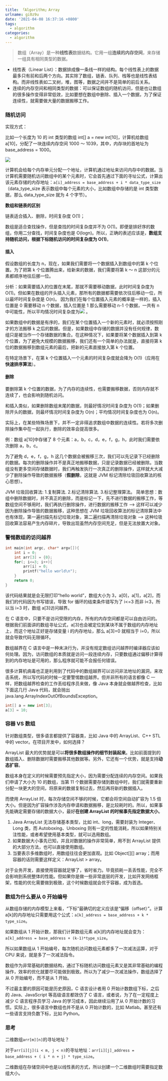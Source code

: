 ```yaml
---
title: 「Algorithm」Array
urlname: gi0z9u
date: '2021-04-08 16:37:16 +0800'
tags:
  - algorithm
categories:
  - algorithm
---
```


> 数组（Array）是一种**线性表**数据结构。它用一组**连续的内存空间**，来存储一组具有相同类型的数据。

- 线性表（Linear List）：数据排成像一条线一样的结构。每个线性表上的数据最多只有前和后两个方向。其实除了数组，链表、队列、栈等也是线性表结构。而非线性表如二叉树，堆，图等，数据之间并不是简单的前后关系。
- 连续的内存空间和相同类型的数据：可以保证数组的随机访问，但是也让数组的很多操作变得非常低效，比如要想在数组中删除、插入一个数据，为了保证连续性，就需要做大量的数据搬移工作。

### 随机访问

实现方式：

比如一个长度为 10 的 int 类型的数组 int[] a = new int[10]，计算机给数组 a[10]，分配了一块连续内存空间 1000 ～ 1039，其中，内存块的首地址为 base_address = 1000。

![](https://cdn.nlark.com/yuque/0/2021/jpeg/250093/1617871041179-4879e705-3ce3-41c1-90b1-67c3101be239.jpeg#align=left&display=inline&height=580&margin=%5Bobject%20Object%5D&originHeight=580&originWidth=1142&size=0&status=done&style=none&width=1142)

计算机会给每个内存单元分配一个地址，计算机通过地址来访问内存中的数据。当计算机需要随机访问数组中的某个元素时，它会首先通过下面的寻址公式，计算出该元素存储的内存地址：`a[i]_address = base_address + i * data_type_size`（data_type_size 表示数组中每个元素的大小，比如数组中存储的是 int 类型数据，那么 data_type_size 就为 4 个字节）。

**数组和链表的区别**

链表适合插入、删除，时间复杂度 O(1)；

数组是适合查找操作，但是查找的时间复杂度并不为 O(1)。即便是排好序的数组，你用二分查找，时间复杂度也是 O(logn)。所以，正确的表述应该是，**数组支持随机访问，根据下标随机访问的时间复杂度为 O(1)**。

#### 插入

假设数组的长度为 n，现在，如果我们需要将一个数据插入到数组中的第 k 个位置。为了把第 k 个位置腾出来，给新来的数据，我们需要将第 k ～ n 这部分的元素都顺序地往后挪一位。

分析：如果需要插入的位置在末尾，那就不需要移动数据，此时时间复杂度为 O(1)。但如果在数组的开头插入元素，那所有的数据都需要依次往后移动一位，所以最坏时间复杂度是 O(n)。 因为我们在每个位置插入元素的概率是一样的，插入位置是 0 需要移动 n 个数据，插入位置是 1 那么需要移动 n-1 个数据，一共有 n 中可能性，所以平均情况时间复杂度为![](<https://g.yuque.com/gr/latex?%5Cfrac%7B1%2B2%2B3%2B...%2Bn-1%2Bn%7D%7Bn%7D%20%3D%20O(n)#card=math&code=%5Cfrac%7B1%2B2%2B3%2B...%2Bn-1%2Bn%7D%7Bn%7D%20%3D%20O%28n%29>) 。

如果数组中的数据是有序的，我们在某个位置插入一个新的元素时，就必须按照刚才的方法搬移 k 之后的数据。但是，如果数组中存储的数据并没有任何规律，数组只是被当作一个存储数据的集合。在这种情况下，如果要将某个数据插入到第 k 个位置，为了避免大规模的数据搬移，我们还有一个简单的办法就是，直接将第 k 位的数据搬移到数组元素的最后，把新的元素直接放入第 k 个位置。

在特定场景下，在第 k 个位置插入一个元素的时间复杂度就会降为 O(1)（应用在**快速排序算法**）。

#### 删除

要删除第 k 个位置的数据，为了内存的连续性，也需要搬移数据，否则内存就不连续了，也会影响到随机访问。

和插入类似，如果删除数组末尾的数据，则最好情况时间复杂度为 O(1)；如果删除开头的数据，则最坏情况时间复杂度为 O(n)；平均情况时间复杂度也为 O(n)。

实际上，在某些特殊场景下，并不一定非得追求数组中数据的连续性。若将多次删除操作集中在一起执行，删除的效率会提高很多。

例：数组 a[10]中存储了 8 个元素：a，b，c，d，e，f，g，h，此时我们需要依次删除 a，b，c。

为了避免 d，e，f，g，h 这几个数据会被搬移三次，我们可以先记录下已经删除的数据。每次的删除操作并不是真正地搬移数据，只是记录数据已经被删除。当数组没有更多空间存储数据时，我们再触发执行一次真正的删除操作，这样就大大减少了删除操作导致的数据搬移（**假删除**，这就是 JVM 标记清除垃圾回收算法的核心思想）。

JVM 垃圾回收算法: 1.复制算法. 2.标记清除算法. 3.标记整理算法。 简单思想：数组中删除数据时，并不真正的删除，而是标记一下，先不进行数据的搬移工作，等数组空间不够用时，我们再执行删除操作，进行数据的搬移工作 --> 这样可以减少因为删除操作导致的数据搬移，这种思想在 JVM 垃圾回收算法的标记清除算法中也有体现，第一遍扫描先标记垃圾对象，第二遍扫描再清除垃圾对象 --> 这种垃圾回收算法容易产生内存碎片，导致出现虽然内存空间充足，但是无法放置大对象。

### 警惕数组的访问越界

```c
int main(int argc, char* argv[]){
    int i = 0;
    int arr[3] = {0};
    for(; i<=3; i++){
        arr[i] = 0;
        printf("hello world\n");
    }
    return 0;
}
```

该代码结果就是会无限打印“hello world”，数组大小为 3，a[0]，a[1]，a[2]，而我们的代码因为书写错误，导致 for 循环的结束条件错写为了 i<=3 而非 i<3，所以当 i=3 时，数组 a[3]访问越界。

在 C 语言中，只要不是访问受限的内存，所有的内存空间都是可以自由访问的。根据我们前面讲的数组寻址公式，a[3]也会被定位到某块不属于数组的内存地址上，而这个地址正好是存储变量 i 的内存地址，那么 a[3]=0 就相当于 i=0，所以就会导致代码无限循环。

数组越界在 C 语言中是一种未决行为，并没有规定数组访问越界时编译器应该如何处理。因为，访问数组的本质就是访问一段连续内存，只要数组通过偏移计算得到的内存地址是可用的，那么程序就可能不会报任何错误。

很多计算机病毒也正是利用到了代码中的数组越界可以访问非法地址的漏洞，来攻击系统，所以写代码的时候一定要警惕数组越界。但并非所有的语言都像 C 一样，把数组越界检查的工作丢给程序员来做，像 Java 本身就会做越界检查，比如下面这几行 Java 代码，就会抛出 java.lang.ArrayIndexOutOfBoundsException。

```java
int[] a = new int[3];
a[3] = 10;
```

### 容器 VS 数组

针对数组类型，很多语言都提供了容器类，比如 Java 中的 ArrayList、C++ STL 中的 vector。在项目开发中，如何选择？

ArrayList 最大的优势就是可以**将很多数组操作的细节封装起来**。比如前面提到的数组插入、删除数据时需要搬移其他数据等。另外，它还有一个优势，就是支持**动态扩容**。

数组本身在定义的时候需要预先指定大小，因为需要分配连续的内存空间。如果我们申请了大小为 10 的数组，当第 11 个数据需要存储到数组中时，我们就需要重新分配一块更大的空间，将原来的数据复制过去，然后再将新的数据插入。

而使用 ArrayList 时，每次存储空间不够的时候，它都会将空间自动扩容为 1.5 倍大小。但是因为扩容操作涉及内存申请和数据搬移，是比较耗时的。所以，如果事先能确定需要存储的数据大小，最好**在创建 ArrayList 的时候事先指定数据大小**。

1. Java ArrayList 无法存储基本类型，比如 int、long，需要封装为 Integer、Long 类，而 Autoboxing、Unboxing 则有一定的性能消耗，所以如果特别关注性能，或者希望使用基本类型，就可以选用数组。
2. 如果数据大小事先已知，并且对数据的操作非常简单，用不到 ArrayList 提供的大部分方法，也可以直接使用数组。
3. 当要表示多维数组时，用数组往往会更加直观。比如 Object[][] array；而用容器的话则需要这样定义：ArrayList > array。

对于业务开发，直接使用容器就足够了，省时省力。毕竟损耗一丢丢性能，完全不会影响到系统整体的性能。但如果你是做一些非常底层的开发，比如开发网络框架，性能的优化需要做到极致，这个时候数组就会优于容器，成为首选。

### 数组为什么要从 0 开始编号

从数组存储的内存模型上来看，“下标”最确切的定义应该是“偏移（offset）”。计算 a[k]的内存地址只需要用这个公式：`a[k]_address = base_address + k * type_size`。

如果数组从 1 开始计数，那我们计算数组元素 a[k]的内存地址就会变为：`a[k]_address = base_address + (k-1)*type_size`。

所以如果数组从 1 开始编号，每次随机访问数组元素都多了一次减法运算，对于 CPU 来说，就是多了一次减法指令。

数组作为非常基础的数据结构，通过下标随机访问数组元素又是其非常基础的编程操作，效率的优化就要尽可能做到极致。所以为了减少一次减法操作，数组选择了从 0 开始编号，而不是从 1 开始。

不过最主要的原因可能是历史原因，C 语言设计者用 0 开始计数数组下标，之后的 Java、JavaScript 等高级语言都效仿了 C 语言，或者说，为了在一定程度上减少 C 语言程序员学习 Java 的学习成本，因此继续沿用了从 0 开始计数的习惯。实际上，很多语言中数组也并不是从 0 开始计数的，比如 Matlab。甚至还有一些语言支持负数下标，比如 Python。

### 思考

二维数组`arr[m][n]`的寻址地址？

对于`arr[i][j](i < m, j < n)`的寻址地址：`arr[i][j]_address = base_address + ( i * n + j) * type_size`。

二维数组在存储空间中也是以线性表的方式，所以创建一个二维数组时需要指定数组大小。

